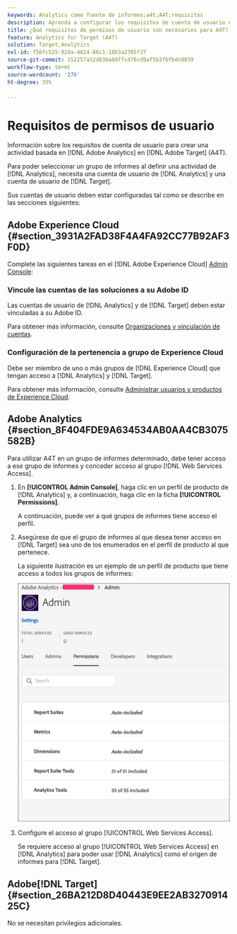 ```yaml
---
keywords: Analytics como fuente de informes;a4t;A4T;requisitos
description: Aprenda a configurar los requisitos de cuenta de usuario necesarios para crear una actividad basada en Adobe Analytics en el Adobe  [!DNL Target] mediante Analytics for [!DNL Target] (A4T).
title: ¿Qué requisitos de permisos de usuario son necesarios para A4T?
feature: Analytics for Target (A4T)
solution: Target,Analytics
exl-id: f56fc525-92da-4814-86c1-18b3a2765f37
source-git-commit: 152257a52d836a88ffcd76cd9af5b3fbfbdc0839
workflow-type: tm+mt
source-wordcount: '276'
ht-degree: 35%

---
```


# Requisitos de permisos de usuario

Información sobre los requisitos de cuenta de usuario para crear una actividad basada en [!DNL Adobe Analytics] en [!DNL Adobe Target] (A4T).

Para poder seleccionar un grupo de informes al definir una actividad de [!DNL Analytics], necesita una cuenta de usuario de [!DNL Analytics] y una cuenta de usuario de [!DNL Target].

Sus cuentas de usuario deben estar configuradas tal como se describe en las secciones siguientes:

## Adobe Experience Cloud {#section_3931A2FAD38F4A4FA92CC77B92AF3F0D}

Complete las siguientes tareas en el [!DNL Adobe Experience Cloud] [Admin Console](https://adminconsole.adobe.com):

### Vincule las cuentas de las soluciones a su Adobe ID

Las cuentas de usuario de [!DNL Analytics] y de [!DNL Target] deben estar vinculadas a su Adobe ID.

Para obtener más información, consulte [Organizaciones y vinculación de cuentas](https://experienceleague.adobe.com/docs/core-services/interface/administration/organizations.html?lang=en).

### Configuración de la pertenencia a grupo de Experience Cloud

Debe ser miembro de uno o más grupos de [!DNL Experience Cloud] que tengan acceso a [!DNL Analytics] y [!DNL Target].

Para obtener más información, consulte [Administrar usuarios y productos de Experience Cloud](https://experienceleague.adobe.com/docs/core-services/interface/manage-users-and-products/admin-getting-started.html).

## Adobe Analytics   {#section_8F404FDE9A634534AB0AA4CB3075582B}

Para utilizar A4T en un grupo de informes determinado, debe tener acceso a ese grupo de informes y conceder acceso al grupo [!DNL Web Services Access].

1. En **[!UICONTROL Admin Console]**, haga clic en un perfil de producto de [!DNL Analytics] y, a continuación, haga clic en la ficha **[!UICONTROL Permissions]**.

   A continuación, puede ver a qué grupos de informes tiene acceso el perfil.

1. Asegúrese de que el grupo de informes al que desea tener acceso en [!DNL Target] sea uno de los enumerados en el perfil de producto al que pertenece.

   La siguiente ilustración es un ejemplo de un perfil de producto que tiene acceso a todos los grupos de informes:

   ![Ficha Permiso de Admin Console](/help/main/c-integrating-target-with-mac/a4t/assets/permissions-tab.png)

1. Configure el acceso al grupo [!UICONTROL Web Services Access].

   Se requiere acceso al grupo [!UICONTROL Web Services Access] en [!DNL Analytics] para poder usar [!DNL Analytics] como el origen de informes para [!DNL Target].


## Adobe[!DNL Target] {#section_26BA212D8D40443E9EE2AB327091425C}

No se necesitan privilegios adicionales.
